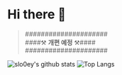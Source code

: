 # Hi there 👋

> #####################<br>
> ####⚒️ **개편 예정** ⚒️####<br>
> #####################


![slo0ey's github stats](https://github-readme-stats.vercel.app/api?username=slo0ey&theme=tokyonight)
![Top Langs](https://github-readme-stats.vercel.app/api/top-langs/?username=slo0ey&theme=tokyonight)
